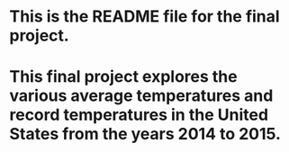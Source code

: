 # This is the README file for the final project. 

# This final project explores the various average temperatures and record temperatures in the United States from the years 2014 to 2015. 

